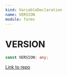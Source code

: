 ```yaml
---
kind: VariableDeclaration
name: VERSION
module: forms
---
```


# VERSION

```ts
const VERSION: any;
```

[Link to repo](https://github.com/timdeschryver/angular/blob/master/packages/forms/src/version.ts#L20-L20)
